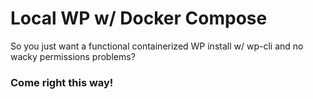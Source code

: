 # Local WP w/ Docker Compose
So you just want a functional containerized WP install w/ wp-cli and no wacky permissions problems?

### Come right this way!
